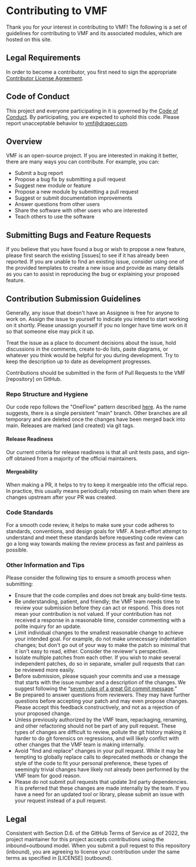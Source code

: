 # Contributing to VMF

Thank you for your interest in contributing to VMF! The following is a set of guidelines for contributing to VMF and its associated modules, which are hosted on this site.

## Legal Requirements

In order to become a contributor, you first need to sign the appropriate [Contributor License Agreement](vmf_contributor_license_agreement.pdf).

## Code of Conduct

This project and everyone participating in it is governed by the [Code of Conduct](CODE_OF_CONDUCT.md). By participating, you are expected to uphold this code. Please report unacceptable behavior to [vmf@draper.com](mailto:vmf@draper.com).


## Overview

VMF is an open-source project. If you are interested in making it better, there are many ways you can contribute. For example, you can:

- Submit a bug report
- Propose a bug fix by submitting a pull request
- Suggest new module or feature
- Propose a new module by submitting a pull request
- Suggest or submit documentation improvements
- Answer questions from other users
- Share the software with other users who are interested
- Teach others to use the software

## Submitting Bugs and Feature Requests

If you believe that you have found a bug or wish to propose a new feature, please first search the existing [issues] to see if it has already been reported. If you are unable to find an existing issue, consider using one of the provided templates to create a new issue and provide as many details as you can to assist in reproducing the bug or explaining your proposed feature.

## Contribution Submission Guidelines

Generally, any issue that doesn't have an Assignee is free for anyone to work on.  Assign the issue to yourself to indicate you intend to start working on it shortly.  Please unassign yourself if you no longer have time work on it so that someone else may pick it up.

Treat the issue as a place to document decisions about the issue, hold discussions in the comments, create to-do lists, paste diagrams, or whatever you think would be helpful for you during development.  Try to keep the description up to date as development progresses.

Contributions should be submitted in the form of Pull Requests to the VMF [repository] on GitHub.

### Repo Structure and Hygiene
Our code repo follows the "OneFlow" pattern described [here]( https://www.endoflineblog.com/implementing-oneflow-on-github-bitbucket-and-gitlab). As the name suggests, there is a single persistent "main" branch. Other branches are all temporary and are deleted once the changes have been merged back into main. Releases are marked (and created) via git tags.

#### Release Readiness
Our current criteria for release readiness is that all unit tests pass, and sign-off obtained from a majority of the official maintainers.

#### Mergeability
When making a PR, it helps to try to keep it mergeable into the official repo. In practice, this usually means periodically rebasing on main when there are changes upstream after your PR was created.

### Code Standards
For a smooth code review, it helps to make sure your code adheres to standards, conventions, and design goals for VMF. A best-effort attempt to understand and meet these standards before requesting code review can go a long way towards making the review process as fast and painless as possible.

### Other Information and Tips

Please consider the following tips to ensure a smooth process when submitting:

- Ensure that the code compiles and does not break any build-time tests.
- Be understanding, patient, and friendly; the VMF team needs time to review your submission before they can act or respond. This does not mean your contribution is not valued. If your contribution has not received a response in a reasonable time, consider commenting with a polite inquiry for an update.
- Limit individual changes to the smallest reasonable change to achieve your intended goal. For example, do not make unnecessary indentation changes; but don't go out of your way to make the patch so minimal that it isn't easy to read, either. Consider the reviewer's perspective.
- Isolate multiple patches from each other. If you wish to make several independent patches, do so in separate, smaller pull requests that can be reviewed more easily.
- Before submission, please squash your commits and use a message that starts with the issue number and a description of the changes. We suggest following the “[seven rules of a great Git commit message]( https://cbea.ms/git-commit/).”
- Be prepared to answer questions from reviewers. They may have further questions before accepting your patch and may even propose changes. Please accept this feedback constructively, and not as a rejection of your proposed change.
- Unless previously authorized by the VMF team, repackaging, renaming, and other refactoring should not be part of any pull request. These types of changes are difficult to review, pollute the git history making it harder to do git forensics on regressions, and will likely conflict with other changes that the VMF team is making internally.
- Avoid "find and replace" changes in your pull request. While it may be tempting to globally replace calls to deprecated methods or change the style of the code to fit your personal preference, these types of seemingly trivial changes have likely not already been performed by the VMF team for good reason.
- Please do not submit pull requests that update 3rd party dependencies. It is preferred that these changes are made internally by the team. If you have a need for an updated tool or library, please submit an issue with your request instead of a pull request.

## Legal

Consistent with Section D.6. of the GitHub Terms of Service as of 2022, the project maintainer for this project accepts contributions using the inbound=outbound model. When you submit a pull request to this repository (inbound), you are agreeing to license your contribution under the same terms as specified in [LICENSE] (outbound).
